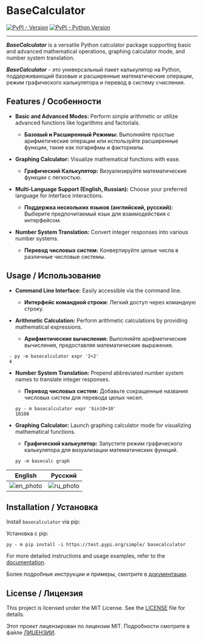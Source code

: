 # BaseCalculator

[![PyPI - Version](https://img.shields.io/badge/testpypy-0.0.2-g)](https://test.pypi.org/project/basecalculator)
[![PyPI - Python Version](https://img.shields.io/badge/python-3.10-blue)](https://test.pypi.org/project/basecalculator)

-----

***BaseCalculator*** is a versatile Python calculator package supporting basic and advanced mathematical operations, graphing 
calculator mode, and number system translation.

***BaseCalculator*** - это универсальный пакет калькулятор на Python, поддерживающий базовые и расширенные математические операции,
режим графического калькулятора и перевод в систему счисления.


## Features / Особенности

- **Basic and Advanced Modes:** Perform simple arithmetic or utilize advanced functions like logarithms and factorials.
  - **Базовый и Расширенный Режимы:** Выполняйте простые арифметические операции или используйте расширенные функции, такие как логарифмы и факториалы.

- **Graphing Calculator:** Visualize mathematical functions with ease.
  - **Графический Калькулятор:** Визуализируйте математические функции с легкостью.

- **Multi-Language Support (English, Russian):** Choose your preferred language for interface interactions.
  - **Поддержка нескольких языков (английский, русский):** Выберите предпочитаемый язык для взаимодействия с интерфейсом.

- **Number System Translation:** Convert integer responses into various number systems.
  - **Перевод числовых систем:** Конвертируйте целые числа в различные числовые системы.

## Usage / Использование

- **Command Line Interface:** Easily accessible via the command line.
  - **Интерфейс командной строки:** Легкий доступ через командную строку.

- **Arithmetic Calculation:** Perform arithmetic calculations by providing mathematical expressions.
  - **Арифметические вычисления:** Выполняйте арифметические вычисления, предоставляя математические выражения.
 ```console 
  - py -m basecalculator expr '2+2'
  4
 ```

- **Number System Translation:** Prepend abbreviated number system names to translate integer responses.
  - **Перевод числовых систем:** Добавьте сокращенные названия числовых систем для перевода целых чисел.
  ```console
  py - m basecalculator expr 'bin10+10' 
  10100
  ```

- **Graphing Calculator:** Launch graphing calculator mode for visualizing mathematical functions.
  - **Графический калькулятор:** Запустите режим графического калькулятора для визуализации математических функций.
  ```console
  py -m basecalc graph
  ```
|                      English                      |                      Русский                      |
|:-------------------------------------------------:|:-------------------------------------------------:|
| ![en_photo](https://i.postimg.cc/J0bQFDgQ/en.png) | ![ru_photo](https://i.postimg.cc/5yc3pqP0/ru.png) |

## Installation / Установка

Install `basecalculator` via pip:

Установка с pip:

```console
py - m pip install -i https://test.pypi.org/simple/ basecalculator
```
For more detailed instructions and usage examples, refer to the [documentation](https://github.com/Dimasneas/basecalculator#readme).

Более подробные инструкции и примеры, смотрите в [документации](https://github.com/Dimasneas/basecalculator#readme).

## License / Лицензия
This project is licensed under the MIT License. See the [LICENSE](https://spdx.org/licenses/MIT.html) file for details.

Этот проект лицензирован по лицензии MIT. Подробности смотрите в файле [ЛИЦЕНЗИИ](https://spdx.org/licenses/MIT.html).
